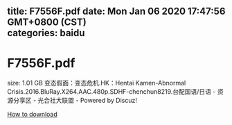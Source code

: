 
title: F7556F.pdf
date: Mon Jan 06 2020 17:47:56 GMT+0800 (CST)    
categories: baidu
---

# F7556F.pdf
size: 1.01 GB
 变态假面：变态危机.HK：Hentai Kamen-Abnormal Crisis.2016.BluRay.X264.AAC.480p.SDHF-chenchun8219.台配国语/日语 - 资源分享区 - 光合社大联盟 - Powered by Discuz!
 

[How to download](https://bpcam.bemobtrk.com/go/2ceec3aa-1ca2-46d6-b9ff-aaa5c184517c?jno=382)